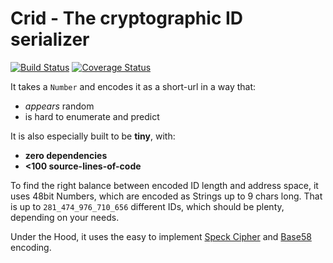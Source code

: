 # Crid - The cryptographic ID serializer

[![Build Status](https://img.shields.io/travis/Swatinem/crid.svg)](https://travis-ci.org/Swatinem/crid)
[![Coverage Status](https://img.shields.io/codecov/c/github/Swatinem/crid.svg)](https://codecov.io/gh/Swatinem/crid)

It takes a `Number` and encodes it as a short-url in a way that:

- _appears_ random
- is hard to enumerate and predict

It is also especially built to be **tiny**, with:

- **zero dependencies**
- **<100 source-lines-of-code**

To find the right balance between encoded ID length and address space, it uses
48bit Numbers, which are encoded as Strings up to 9 chars long.
That is up to `281_474_976_710_656` different IDs, which should be plenty,
depending on your needs.

Under the Hood, it uses the easy to implement [Speck Cipher][speck] and
[Base58][base58] encoding.

[speck]: https://en.wikipedia.org/wiki/Speck_%28cipher%29
[base58]: https://en.wikipedia.org/wiki/Base58
